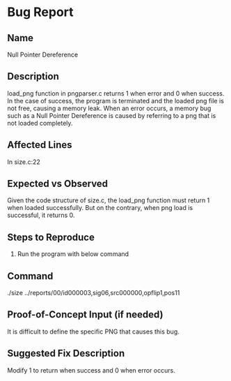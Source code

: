 # Bug Report

## Name

Null Pointer Dereference

## Description

load_png function in pngparser.c returns 1 when error and 0 when success.
In the case of success, the program is terminated and the loaded png file is not free, causing a memory leak.
When an error occurs, a memory bug such as a Null Pointer Dereference is caused by referring to a png that is not loaded completely.

## Affected Lines

In size.c:22

## Expected vs Observed

Given the code structure of size.c, the load_png function must return 1 when loaded successfully.
But on the contrary, when png load is successful, it returns 0.

## Steps to Reproduce

1. Run the program with below command

## Command

./size ../reports/00/id000003,sig06,src000000,opflip1,pos11

## Proof-of-Concept Input (if needed)

It is difficult to define the specific PNG that causes this bug.

## Suggested Fix Description

Modify 1 to return when success and 0 when error occurs.
